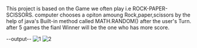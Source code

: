 This project is based on the Game we often play i.e ROCK-PAPER-SCISSORS.
computer chooses a opiton amoung Rock,paper,scissors by the help of java's Built-in method called MATH.RANDOM() after the user's Turn.
after 5 games the  fianl Winner will be the one who has more score.


--output--
![1](https://github.com/bonagiripraneeth07/Rock-paper-scissors-game/assets/149886367/fc907c78-49af-4f5b-a5c7-51e284dbf303)
![2](https://github.com/bonagiripraneeth07/Rock-paper-scissors-game/assets/149886367/4e8695a2-8f89-4c4e-a826-8f9da086e94b)
